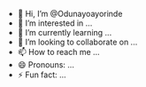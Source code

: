 - 👋 Hi, I’m @Odunayoayorinde
- 👀 I’m interested in ...
- 🌱 I’m currently learning ...
- 💞️ I’m looking to collaborate on ...
- 📫 How to reach me ...
- 😄 Pronouns: ...
- ⚡ Fun fact: ...

<!---
Odunayoayorinde/Odunayoayorinde is a ✨ special ✨ repository because its `README.md` (this file) appears on your GitHub profile.
You can click the Preview link to take a look at your changes.
--->
